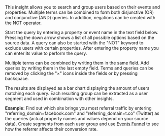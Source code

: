 This insight allows you to search and group users based on their
events and properties. Multiple terms can be combined to form both
disjunctive (OR) and conjunctive (AND) queries. In addition,
negations can be created with the NOT operator.

Start the query by entering a property or event name in the
text field below. Pressing the down arrow shows a list of all
possible options based on the source data. A query can also be
started with the "NOT" keyword to exclude users with certain
properties. After entering the property name you can enter its value
to perform the query.

Multiple terms can be combined by writing them in the same field. Add
queries by writing them in the last empty field. Terms and queries
can be removed by clicking the "×" icons inside the fields or by
pressing backspace.

The results are displayed as a bar chart displaying the amount of
users matching each query. Each resulting group can be extracted as a
user segment and used in combination with other insights.

**Example:** Find out which site brings you most referral traffic by
entering "referring\_domain=facebook.com" and
"referring\_domain=t.co" (Twitter) as the queries (actual
property names and values depend on your source data). Create
segments from each user group and use
[Events Funnel](/explore/bitdeli/events-funnel)
to see how the referrer affects their conversion rate.
